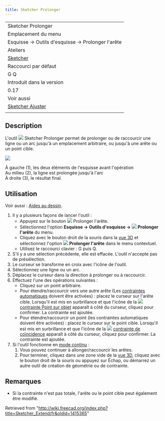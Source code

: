 ```yaml
---
title: Sketcher Prolonger
---
```

|  |
| --- |
| Sketcher Prolonger |
| Emplacement du menu |
| Esquisse → Outils d'esquisse → Prolonger l'arête |
| Ateliers |
| [Sketcher](/Sketcher_Workbench/fr "Sketcher Workbench/fr") |
| Raccourci par défaut |
| G Q |
| Introduit dans la version |
| 0.17 |
| Voir aussi |
| [Sketcher Ajuster](/Sketcher_Trimming/fr "Sketcher Trimming/fr") |
|  |

## Description

L'outil ![](/images/Sketcher_Extend.svg) Sketcher Prolonger permet de prolonger ou de raccourcir une ligne ou un arc jusqu'à un emplacement arbitraire, ou jusqu'à une arête ou un point cible.

![](/images/Sketcher_Extend_example_01.png)

À gauche (1), les deux éléments de l'esquisse avant l'opération  
Au milieu (2), la ligne est prolongée jusqu'à l'arc  
À droite (3), le résultat final.

## Utilisation

Voir aussi : [Aides au dessin](/Sketcher_Workbench/fr#Aides_au_dessin "Sketcher Workbench/fr").

1. Il y a plusieurs façons de lancer l'outil :
   * Appuyez sur le bouton ![](/images/Sketcher_Extend.svg) Prolonger l'arête.
   * Sélectionnez l'option **Esquisse → Outils d'esquisse → ![](/images/Sketcher_Extend.svg) Prolonger l'arête** du menu.
   * Cliquez avec le bouton droit de la souris dans la [vue 3D](/3D_view/fr "3D view/fr") et sélectionnez l'option **![](/images/Sketcher_Extend.svg) Prolonger l'arête** dans le menu contextuel.
   * Utilisez le raccourci clavier : G puis Q.
2. S'il y a une sélection précédente, elle est effacée. L'outil n'accepte pas de présélection.
3. Le curseur se transforme en croix avec l'icône de l'outil.
4. Sélectionnez une ligne ou un arc.
5. Déplacez le curseur dans la direction à prolonger ou à raccourcir.
6. Effectuez l'une des opérations suivantes :
   * Cliquez sur un point arbitraire.
   * Pour étendre/raccourcir vers une autre arête (Les [contraintes automatiques](/Sketcher_Workbench/fr#Contraintes_automatiques "Sketcher Workbench/fr") doivent être activées) : placez le curseur sur l'arête cible. Lorsqu'il est mis en surbrillance et que l'icône de la ![](/images/Sketcher_ConstrainPointOnObject.svg) [contrainte Point sur objet](/Sketcher_ConstrainPointOnObject/fr "Sketcher ConstrainPointOnObject/fr") apparaît à côté du curseur, cliquez pour confirmer. La contrainte est ajoutée.
   * Pour étendre/raccourcir un point (les contraintes automatiques doivent être activées) : placez le curseur sur le point cible. Lorsqu'il est mis en surbrillance et que l'icône de la ![](/images/Sketcher_ConstrainCoincident.svg) [contrainte de coïncidence](/Sketcher_ConstrainCoincident/fr "Sketcher ConstrainCoincident/fr") apparaît à côté du curseur, cliquez pour confirmer. La contrainte est ajoutée.
7. Si l'outil fonctionne en [mode continu](/Sketcher_Workbench/fr#Modes_continus "Sketcher Workbench/fr") :
   1. Vous pouvez continuer à allonger/raccourcir les arêtes.
   2. Pour terminer, cliquez dans une zone vide de la [vue 3D](/3D_view/fr "3D view/fr"), cliquez avec le bouton droit de la souris ou appuyez sur Échap, ou démarrez un autre outil de création de géométrie ou de contrainte.

## Remarques

* Si la contrainte n'est pas totale, l'arête ou le point cible peut également être modifié.

Retrieved from "<http://wiki.freecad.org/index.php?title=Sketcher_Extend/fr&oldid=1415365>"